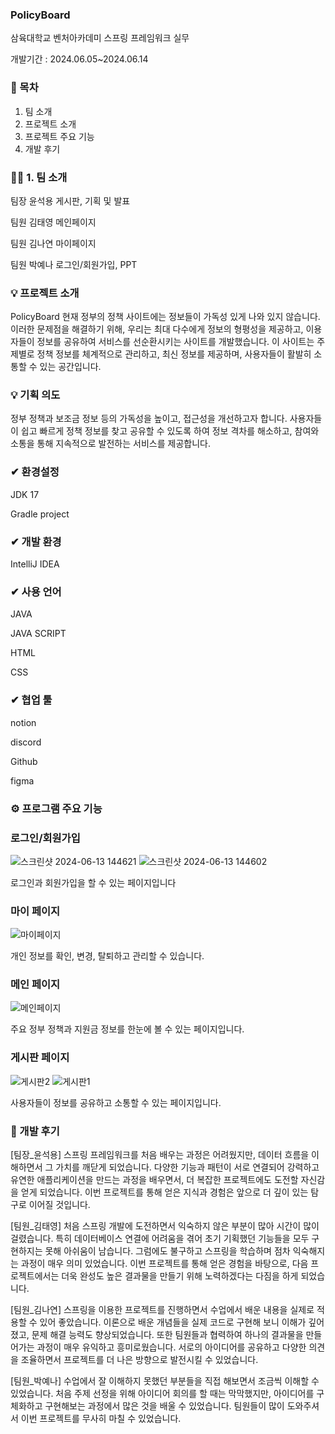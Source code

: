 ### PolicyBoard

삼육대학교 벤처아카데미 
스프링 프레임워크 실무

개발기간 : 2024.06.05~2024.06.14




### 🙌 목차


1. 팀 소개
2. 프로젝트 소개
3. 프로젝트 주요 기능
4. 개발 후기



### 🙋‍♀️ 1. 팀 소개


팀장	윤석용	게시판, 기획 및 발표

팀원	김태영	메인페이지

팀원	김나연	마이페이지

팀원	박예나	로그인/회원가입, PPT




### 💡 프로젝트 소개


PolicyBoard
현재 정부의 정책 사이트에는 정보들이 가독성 있게 나와 있지 않습니다. 이러한 문제점을 해결하기 위해, 우리는 최대 다수에게 정보의 형평성을 제공하고, 이용자들이 정보를 공유하여 서비스를 선순환시키는 사이트를 개발했습니다. 이 사이트는 주제별로 정책 정보를 체계적으로 관리하고, 최신 정보를 제공하며, 사용자들이 활발히 소통할 수 있는 공간입니다.


### 💡 기획 의도


정부 정책과 보조금 정보 등의 가독성을 높이고, 접근성을 개선하고자 합니다. 사용자들이 쉽고 빠르게 정책 정보를 찾고 공유할 수 있도록 하여 정보 격차를 해소하고, 참여와 소통을 통해 지속적으로 발전하는 서비스를 제공합니다.



### ✔ 환경설정

JDK 17

Gradle project



### ✔ 개발 환경

IntelliJ IDEA



### ✔ 사용 언어

JAVA

JAVA SCRIPT

HTML

CSS



### ✔ 협업 툴

notion 

discord

Github 

figma



### ⚙ 프로그램 주요 기능


### 로그인/회원가입

![스크린샷 2024-06-13 144621](https://github.com/PolicyBoard/main/assets/162537542/56f76e27-9a02-47f1-9407-5846d7510577)
![스크린샷 2024-06-13 144602](https://github.com/PolicyBoard/main/assets/162537542/8517455b-6940-48d9-a62a-9977d2167063)

로그인과 회원가입을 할 수 있는 페이지입니다


### 마이 페이지

![마이페이지](https://github.com/PolicyBoard/main/assets/162537542/764dd0d7-0d9f-439b-82db-390b438bf45c)

개인 정보를 확인, 변경, 탈퇴하고 관리할 수 있습니다.


### 메인 페이지

![메인페이지](https://github.com/PolicyBoard/main/assets/162537542/57a42929-fa31-4466-931b-fae9f81f6939)

주요 정부 정책과 지원금 정보를 한눈에 볼 수 있는 페이지입니다.


### 게시판 페이지

![게시판2](https://github.com/PolicyBoard/main/assets/162537542/b8e6a816-32ff-4efa-8259-14f674664d52)
![게시판1](https://github.com/PolicyBoard/main/assets/162537542/6c4e9211-c9ca-4627-96b6-66317c7010f6)

사용자들이 정보를 공유하고 소통할 수 있는 페이지입니다.




### 🙏 개발 후기
[팀장_윤석용]
스프링 프레임워크를 처음 배우는 과정은 어려웠지만, 데이터 흐름을 이해하면서 그 가치를 깨닫게 되었습니다. 다양한 기능과 패턴이 서로 연결되어 강력하고 유연한 애플리케이션을 만드는 과정을 배우면서, 더 복잡한 프로젝트에도 도전할 자신감을 얻게 되었습니다. 이번 프로젝트를 통해 얻은 지식과 경험은 앞으로 더 깊이 있는 탐구로 이어질 것입니다.

[팀원_김태영]
처음 스프링 개발에 도전하면서 익숙하지 않은 부분이 많아 시간이 많이 걸렸습니다. 특히 데이터베이스 연결에 어려움을 겪어 초기 기획했던 기능들을 모두 구현하지는 못해 아쉬움이 남습니다. 그럼에도 불구하고 스프링을 학습하며 점차 익숙해지는 과정이 매우 의미 있었습니다. 이번 프로젝트를 통해 얻은 경험을 바탕으로, 다음 프로젝트에서는 더욱 완성도 높은 결과물을 만들기 위해 노력하겠다는 다짐을 하게 되었습니다.

[팀원_김나연]
스프링을 이용한 프로젝트를 진행하면서 수업에서 배운 내용을 실제로 적용할 수 있어 좋았습니다. 이론으로 배운 개념들을 실제 코드로 구현해 보니 이해가 깊어졌고, 문제 해결 능력도 향상되었습니다. 또한 팀원들과 협력하여 하나의 결과물을 만들어가는 과정이 매우 유익하고 흥미로웠습니다. 서로의 아이디어를 공유하고 다양한 의견을 조율하면서 프로젝트를 더 나은 방향으로 발전시킬 수 있었습니다.

[팀원_박예나]
수업에서 잘 이해하지 못했던 부분들을 직접 해보면서 조금씩 이해할 수 있었습니다. 처음 주제 선정을 위해 아이디어 회의를 할 때는 막막했지만, 아이디어를 구체화하고 구현해보는 과정에서 많은 것을 배울 수 있었습니다. 팀원들이 많이 도와주셔서 이번 프로젝트를 무사히 마칠 수 있었습니다.
